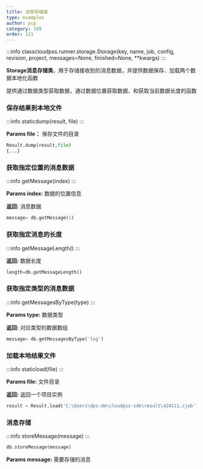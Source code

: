 ```yaml
---
title: 消息存储类
type: examples
author: pcp
category: 199
order: 111
---
```



:::info
classcloudpss.runner.storage.Storage(key, name, job, config, revision, project, messages=None, finished=None, **kwargs)
:::

**Storage消息存储类**，用于存储接收到的消息数据，并提供数据保存、加载两个数据本地化函数

提供通过数据类型获取数据，通过数据位置获取数据、和获取当前数据长度的函数

### 保存结果到本地文件
:::info
staticdump(result, file)
:::

**Params file：** 保存文件的目录
```python
Result.dump(result,file)
{...}
```
### 获取指定位置的消息数据
:::info
getMessage(index)
:::

**Params index:**  数据的位置信息

**返回:**  消息数据
```python
message= db.getMessage(1)
```

### 获取指定消息的长度
:::info
getMessageLength()
:::

**返回:**  数据长度
```python
length=db.getMessageLength()
```
### 获取指定类型的消息数据
:::info
getMessagesByType(type)
:::

**Params type:**  数据类型

**返回:**  对应类型的数据数组

```python
message= db.getMessagesByType('log')
```
### 加载本地结果文件
:::info
staticload(file)
:::

**Params file:** 文件目录

**返回:**  返回一个项目实例
```python
result = Result.load('C:\Users\dps-dm\cloudpss-sdk\result\424111.cjob')
```
### 消息存储
:::info
storeMessage(message)
:::
```python
db.storeMessage(message)
```
**Params message:**  需要存储的消息